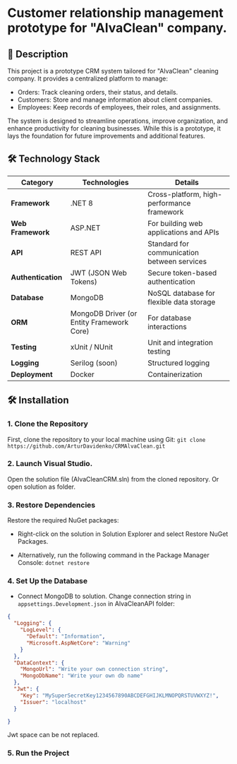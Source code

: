 # Customer relationship management prototype for "AlvaClean" company.

## 📝 Description
This project is a prototype CRM system tailored for "AlvaClean" cleaning company. It provides a centralized platform to manage:

- Orders: Track cleaning orders, their status, and details.
- Customers: Store and manage information about client companies.
- Employees: Keep records of employees, their roles, and assignments.

The system is designed to streamline operations, improve organization, and enhance productivity for cleaning businesses. While this is a prototype, it lays the foundation for future improvements and additional features.

## 🛠️ Technology Stack

| **Category**       | **Technologies**                              | **Details**                                   |
|---------------------|-----------------------------------------------|-----------------------------------------------|
| **Framework**       | .NET 8                                        | Cross-platform, high-performance framework    |
| **Web Framework**   | ASP.NET                                       | For building web applications and APIs        |
| **API**             | REST API                                      | Standard for communication between services   |
| **Authentication**  | JWT (JSON Web Tokens)                         | Secure token-based authentication             |
| **Database**        | MongoDB                                       | NoSQL database for flexible data storage      |
| **ORM**             | MongoDB Driver (or Entity Framework Core)     | For database interactions                     |
| **Testing**         | xUnit / NUnit                                 | Unit and integration testing                  |
| **Logging**         | Serilog (soon)                                | Structured logging                            |
| **Deployment**      | Docker                                        | Containerization                              |


## 🛠️ Installation

### 1. Clone the Repository
   
First, clone the repository to your local machine using Git:
``` git clone https://github.com/ArturDavidenko/CRMAlvaClean.git ```

### 2. Launch Visual Studio.

Open the solution file (AlvaCleanCRM.sln) from the cloned repository.
Or open solution as folder.

### 3. Restore Dependencies
Restore the required NuGet packages:

- Right-click on the solution in Solution Explorer and select Restore NuGet Packages.

- Alternatively, run the following command in the Package Manager Console:
``` dotnet restore ```

### 4. Set Up the Database

- Connect MongoDB to solution. Change connection string in `appsettings.Development.json` in AlvaCleanAPI folder:

```json
{
  "Logging": {
    "LogLevel": {
      "Default": "Information",
      "Microsoft.AspNetCore": "Warning"
    }
  },
  "DataContext": {
    "MongoUrl": "Write your own connection string",
    "MongoDbName": "Write your own db name"
  },
  "Jwt": {
    "Key": "MySuperSecretKey1234567890ABCDEFGHIJKLMNOPQRSTUVWXYZ!",
    "Issuer": "localhost"
  }

} 
```
Jwt space can be not replaced.

### 5. Run the Project






  


